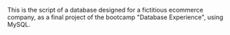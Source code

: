 This is the script of a database designed for a fictitious ecommerce company, as a final project of the bootcamp "Database Experience", using MySQL.
